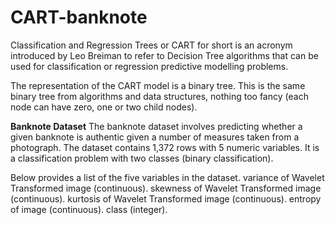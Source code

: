 # CART-banknote

Classification and Regression Trees or CART for short is an acronym introduced by Leo Breiman to refer to 
Decision Tree algorithms that can be used for classification or regression predictive modelling problems.

The representation of the CART model is a binary tree. This is the same binary tree from algorithms and data structures,
nothing too fancy (each node can have zero, one or two child nodes).

<b>Banknote Dataset</b>
The banknote dataset involves predicting whether a given banknote is authentic given a number of measures taken from a photograph.
The dataset contains 1,372 rows with 5 numeric variables.
It is a classification problem with two classes (binary classification).

Below provides a list of the five variables in the dataset.
variance of Wavelet Transformed image (continuous).
skewness of Wavelet Transformed image (continuous).
kurtosis of Wavelet Transformed image (continuous).
entropy of image (continuous).
class (integer).
